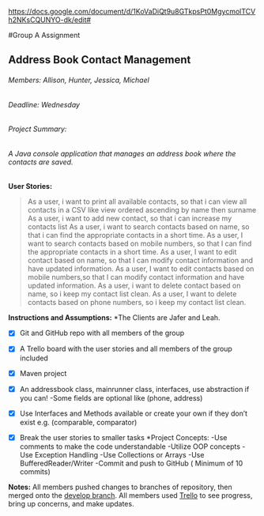 https://docs.google.com/document/d/1KoVaDiQt9u8GTkpsPt0MgycmolTCVh2NKsCQUNYO-dk/edit#

#Group A Assignment
## Address Book Contact Management
###### Members: Allison, Hunter, Jessica, Michael
###### Deadline: Wednesday

###### Project Summary:
###### A Java console application that manages an address book where the contacts are saved.

**User Stories:**
>As a user, i want to print all available contacts, so that i can view all contacts in a CSV like view ordered ascending by name then surname
>As a user, i want to add new contact, so that i can increase my contacts list
>As a user, i want to search contacts based on name, so that i can find the appropriate contacts in a short time.
>As a user, I want to search contacts based on mobile numbers, so that I can find the appropriate contacts in a short time.
>As a user, I want to edit contact based on name, so that I can modify contact information and have updated information.
>As a user, I want to edit contacts based on mobile numbers,so that I can modify contact information and have updated information.
>As a user, i want to delete contact based on name, so i keep my contact list clean.
>As a user, I want to delete contacts based on phone numbers, so i keep my contact list clean.

**Instructions and Assumptions:**
*The Clients are Jafer and Leah.
* [x] Git and GitHub repo with all members of the group
* [x] A Trello board with the user stories and all members of the group included
* [x] Maven project
* [x] An addressbook class, mainrunner class, interfaces, use abstraction if you can!
        -Some fields are optional like (phone, address)
* [x] Use Interfaces and Methods available or create your own if they don’t exist e.g. (comparable, comparator)
* [x] Break the user stories to smaller tasks
*Project Concepts:
-Use comments to make the code understandable
-Utilize OOP concepts
-Use Exception Handling
-Use Collections or Arrays
-Use BufferedReader/Writer
-Commit and push to GitHub ( Minimum of 10 commits)


**Notes:**
All members pushed changes to branches of repository, then merged onto the [develop branch](https://github.com/Zoarial94/PS-AddressBook/tree/develop).
All members used [Trello](https://trello.com/b/UNPzDRwa/agile-board) to see progress, bring up concerns, and make updates.


